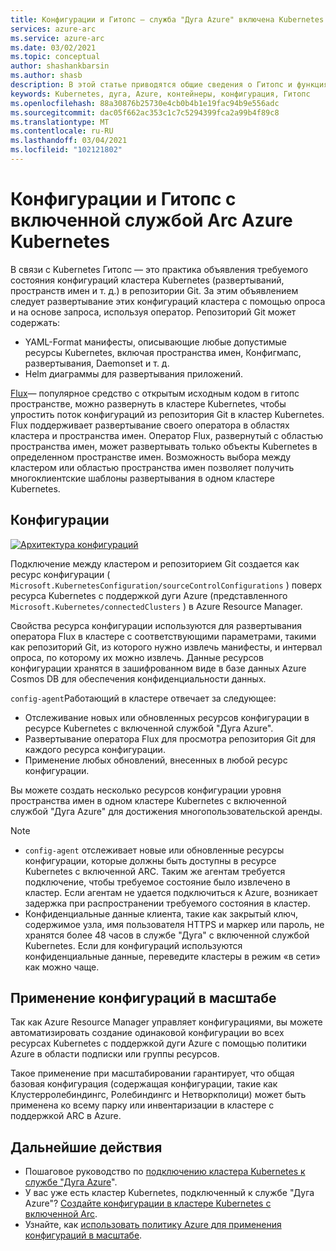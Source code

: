 ```yaml
---
title: Конфигурации и Гитопс — служба "Дуга Azure" включена Kubernetes
services: azure-arc
ms.service: azure-arc
ms.date: 03/02/2021
ms.topic: conceptual
author: shashankbarsin
ms.author: shasb
description: В этой статье приводятся общие сведения о Гитопс и функциях настройки для Kubernetes с поддержкой ARC в Azure.
keywords: Kubernetes, дуга, Azure, контейнеры, конфигурация, Гитопс
ms.openlocfilehash: 88a30876b25730e4cb0b4b1e19fac94b9e556adc
ms.sourcegitcommit: dac05f662ac353c1c7c5294399fca2a99b4f89c8
ms.translationtype: MT
ms.contentlocale: ru-RU
ms.lasthandoff: 03/04/2021
ms.locfileid: "102121802"
---
```

# <a name="configurations-and-gitops-with-azure-arc-enabled-kubernetes"></a>Конфигурации и Гитопс с включенной службой Arc Azure Kubernetes

В связи с Kubernetes Гитопс — это практика объявления требуемого состояния конфигураций кластера Kubernetes (развертываний, пространств имен и т. д.) в репозитории Git. За этим объявлением следует развертывание этих конфигураций кластера с помощью опроса и на основе запроса, используя оператор. Репозиторий Git может содержать:
* YAML-Format манифесты, описывающие любые допустимые ресурсы Kubernetes, включая пространства имен, Конфигмапс, развертывания, Daemonset и т. д.
* Helm диаграммы для развертывания приложений.

[Flux](https://docs.fluxcd.io/)— популярное средство с открытым исходным кодом в гитопс пространстве, можно развернуть в кластере Kubernetes, чтобы упростить поток конфигураций из репозитория Git в кластер Kubernetes. Flux поддерживает развертывание своего оператора в областях кластера и пространства имен. Оператор Flux, развернутый с областью пространства имен, может развертывать только объекты Kubernetes в определенном пространстве имен. Возможность выбора между кластером или областью пространства имен позволяет получить многоклиентские шаблоны развертывания в одном кластере Kubernetes.

## <a name="configurations"></a>Конфигурации

[![Архитектура ](./media/conceptual-configurations.png) конфигураций](./media/conceptual-configurations.png#lightbox)

Подключение между кластером и репозиторием Git создается как ресурс конфигурации ( `Microsoft.KubernetesConfiguration/sourceControlConfigurations` ) поверх ресурса Kubernetes с поддержкой дуги Azure (представленного `Microsoft.Kubernetes/connectedClusters` ) в Azure Resource Manager. 

Свойства ресурса конфигурации используются для развертывания оператора Flux в кластере с соответствующими параметрами, такими как репозиторий Git, из которого нужно извлечь манифесты, и интервал опроса, по которому их можно извлечь. Данные ресурсов конфигурации хранятся в зашифрованном виде в базе данных Azure Cosmos DB для обеспечения конфиденциальности данных.

`config-agent`Работающий в кластере отвечает за следующее:
* Отслеживание новых или обновленных ресурсов конфигурации в ресурсе Kubernetes с включенной службой "Дуга Azure".
* Развертывание оператора Flux для просмотра репозитория Git для каждого ресурса конфигурации.
* Применение любых обновлений, внесенных в любой ресурс конфигурации. 

Вы можете создать несколько ресурсов конфигурации уровня пространства имен в одном кластере Kubernetes с включенной службой "Дуга Azure" для достижения многопользовательской аренды.

> [!NOTE]
> * `config-agent` отслеживает новые или обновленные ресурсы конфигурации, которые должны быть доступны в ресурсе Kubernetes с включенной ARC. Таким же агентам требуется подключение, чтобы требуемое состояние было извлечено в кластер. Если агентам не удается подключиться к Azure, возникает задержка при распространении требуемого состояния в кластер.
> * Конфиденциальные данные клиента, такие как закрытый ключ, содержимое узла, имя пользователя HTTPS и маркер или пароль, не хранятся более 48 часов в службе "Дуга" с включенной службой Kubernetes. Если для конфигураций используются конфиденциальные данные, переведите кластеры в режим «в сети» как можно чаще.

## <a name="apply-configurations-at-scale"></a>Применение конфигураций в масштабе

Так как Azure Resource Manager управляет конфигурациями, вы можете автоматизировать создание одинаковой конфигурации во всех ресурсах Kubernetes с поддержкой дуги Azure с помощью политики Azure в области подписки или группы ресурсов. 

Такое применение при масштабировании гарантирует, что общая базовая конфигурация (содержащая конфигурации, такие как Клустерролебиндингс, Ролебиндингс и Нетворкполици) может быть применена ко всему парку или инвентаризации в кластере с поддержкой ARC в Azure.

## <a name="next-steps"></a>Дальнейшие действия

* Пошаговое руководство по [подключению кластера Kubernetes к службе "Дуга Azure](./connect-cluster.md)".
* У вас уже есть кластер Kubernetes, подключенный к службе "Дуга Azure"? [Создайте конфигурации в кластере Kubernetes с включенной Arc](./use-gitops-connected-cluster.md).
* Узнайте, как [использовать политику Azure для применения конфигураций в масштабе](./use-azure-policy.md).